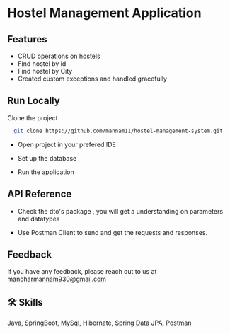 
# Hostel Management Application 




## Features

- CRUD operations on hostels
- Find hostel by id
- Find hostel by City
- Created custom exceptions and handled gracefully


## Run Locally

Clone the project

```bash
  git clone https://github.com/mannam11/hostel-management-system.git
```
- Open project in your prefered IDE 

- Set up the database 

- Run the application 
## API Reference

- Check the dto's package , you  will get a understanding on parameters and datatypes

- Use Postman Client to send and get the requests and responses.
## Feedback

If you have any feedback, please reach out to us at manoharmannam930@gmail.com


## 🛠 Skills
Java, SpringBoot, MySql, Hibernate, Spring Data JPA, Postman

